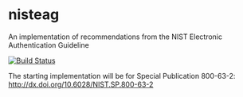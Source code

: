# nisteag

An implementation of recommendations from the NIST Electronic Authentication Guideline

[![Build Status](https://travis-ci.org/yougov/nisteag.svg?branch=master)](https://travis-ci.org/yougov/nisteag)

The starting implementation will be for Special Publication 800-63-2: http://dx.doi.org/10.6028/NIST.SP.800-63-2
